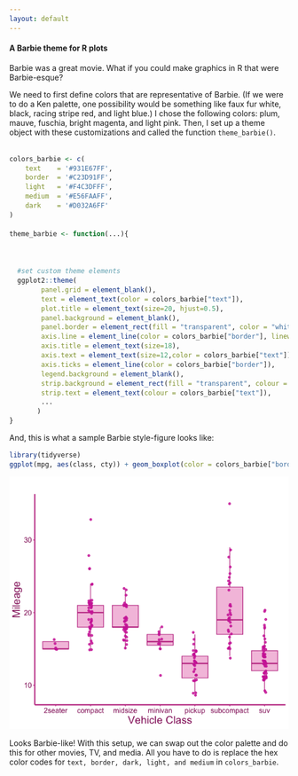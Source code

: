 ```yaml
---
layout: default
---
```


#### A Barbie theme for R plots

Barbie was a great movie. What if you could make graphics in R that were Barbie-esque?


We need to first define colors that are representative of Barbie. (If we were to do a Ken palette, one possibility would be something like faux fur white, black, racing stripe red, and light blue.) I chose the following colors: plum, mauve, fuschia, bright magenta, and light pink. Then, I set up a theme object with these customizations and called the function `theme_barbie()`. 

```R

colors_barbie <- c(
    text    = '#931E67FF',
    border  = '#C23D91FF',
    light   = '#F4C3DFFF',
    medium  = '#E56FAAFF',
    dark    = '#D032A6FF'
)

theme_barbie <- function(...){



  #set custom theme elements
  ggplot2::theme(
        panel.grid = element_blank(),
        text = element_text(color = colors_barbie["text"]),
        plot.title = element_text(size=20, hjust=0.5),
        panel.background = element_blank(),
        panel.border = element_rect(fill = "transparent", color = "white"),
        axis.line = element_line(color = colors_barbie["border"], linewidth = 1),
        axis.title = element_text(size=18),
        axis.text = element_text(size=12,color = colors_barbie["text"]),
        axis.ticks = element_line(color = colors_barbie["border"]),
        legend.background = element_blank(),
        strip.background = element_rect(fill = "transparent", colour = colors_barbie["border"]),
        strip.text = element_text(colour = colors_barbie["text"]),
        ...
       )
}

```

And, this is what a sample Barbie style-figure looks like: 

```R
library(tidyverse)
ggplot(mpg, aes(class, cty)) + geom_boxplot(color = colors_barbie["border"], outlier.alpha = 0, fill = colors_barbie["light"]) + labs(title = "", x = "Vehicle Class", y = "Mileage") + geom_jitter(width = 0.05, color = colors_barbie["dark"], alpha = 0.85) + theme_barbie()

```

![<img src="barbie-plot.png" width="50"/>](/posts_code/barbie-plot.png)

Looks Barbie-like! With this setup, we can swap out the color palette and do this for other movies, TV, and media. All you have to do is replace the hex color codes for `text, border, dark, light, and medium` in `colors_barbie`. 


















